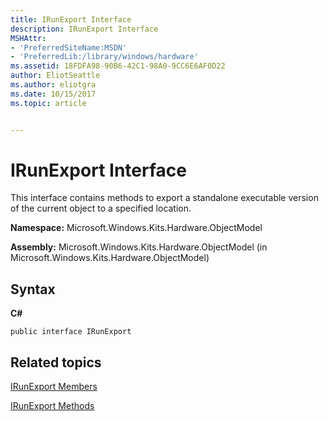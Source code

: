 ```yaml
---
title: IRunExport Interface
description: IRunExport Interface
MSHAttr:
- 'PreferredSiteName:MSDN'
- 'PreferredLib:/library/windows/hardware'
ms.assetid: 18FDFA98-90B6-42C1-98A0-9CC6E6AF0D22
author: EliotSeattle
ms.author: eliotgra
ms.date: 10/15/2017
ms.topic: article


---
```


# IRunExport Interface


This interface contains methods to export a standalone executable version of the current object to a specified location.

**Namespace:** Microsoft.Windows.Kits.Hardware.ObjectModel

**Assembly:** Microsoft.Windows.Kits.Hardware.ObjectModel (in Microsoft.Windows.Kits.Hardware.ObjectModel)

## <span id="Syntax"></span><span id="syntax"></span><span id="SYNTAX"></span>Syntax


**C#**

`public interface IRunExport`

## <span id="related_topics"></span>Related topics


[IRunExport Members](irunexport-members.md)

[IRunExport Methods](irunexport-methods.md)

 

 







